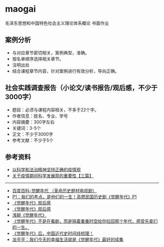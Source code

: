 # maogai
毛泽东思想和中国特色社会主义理论体系概论 书面作业


## 案例分析
- 与对应章节密切相关，案例典型，准确。
- 按名单顺序选择相关章节。
- 注明出处
- 结合课程章节内容，针对案例进行有效分析，导向正确。


## 社会实践调查报告（小论文/读书报告/观后感，不少于3000字）
- 题目：必须与课程内容相关，不多于22个字。
- 作者信息：姓名、专业、学号
- 内容摘要：300字左右 
- 关键词：3-5个
- 正文：不少于3000字
- 参考文献：不少于5个


## 参考资料
- [以科学和法治精神坚持正确的疫情观](https://news.gmw.cn/2020-05/29/content_33869919.htm)
- [关于疫情期间科学发展观的重要性【三篇】](https://www.cqwcsy.com/news/124144/)

---
- [百度百科-觉醒年代 （革命历史题材电视剧）](https://baike.baidu.com/item/%E8%A7%89%E9%86%92%E5%B9%B4%E4%BB%A3/20374146?fr=aladdin)
- [P1：我们的考点，是他们的一生！高燃民国历史剧《觉醒年代》P1](https://www.bilibili.com/video/BV1rb4y1D7Gf)
- [《觉醒年代》观后感](https://zhuanlan.zhihu.com/p/373459127)
- [《觉醒年代》观后感](https://zhuanlan.zhihu.com/p/383293055)
- [浅聊《觉醒年代》](https://zhuanlan.zhihu.com/p/367467416)
- [《觉醒年代》不是在看剧，而是隔着重重时空给你拉回那个年代，感受先辈们的一生。](https://zhuanlan.zhihu.com/p/379668781)
- [《觉醒年代》后，中国近代史时间线梳理！](https://zhuanlan.zhihu.com/p/375941163)
- [龙平平：我们今天的幸福生活就是《觉醒年代》最好的续集](https://new.qq.com/omn/20210611/20210611A0950Y00.html)
